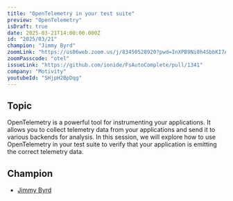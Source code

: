 ```yaml
---
title: "OpenTelemetry in your test suite"
preview: "OpenTelemetry"
isDraft: true
date: 2025-03-21T14:00:00.000Z
id: "2025/03/21"
champion: "Jimmy Byrd"
zoomLink: "https://us06web.zoom.us/j/83450528920?pwd=InXPB9Ni0h4SbbKI7Acp0C5b3jXjwJ.1"
zoomPasscode: "otel"
issueLink: "https://github.com/ionide/FsAutoComplete/pull/1341"
company: "Motivity"
youtubeId: "SHjpH2BpDqg"
---
```


## Topic

OpenTelemetry is a powerful tool for instrumenting your applications.
It allows you to collect telemetry data from your applications and send it to various backends for analysis.
In this session, we will explore how to use OpenTelemetry in your test suite to verify that your application is emitting the correct telemetry data.

## Champion

- [Jimmy Byrd](https://github.com/TheAngryByrd)

